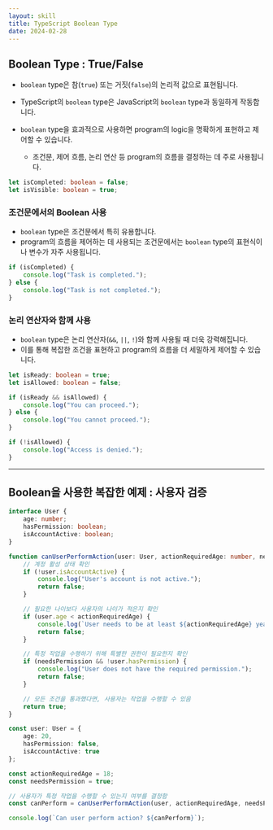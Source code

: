 ```yaml
---
layout: skill
title: TypeScript Boolean Type
date: 2024-02-28
---
```





## Boolean Type : True/False

- `boolean` type은 참(`true`) 또는 거짓(`false`)의 논리적 값으로 표현됩니다.
- TypeScript의 `boolean` type은 JavaScript의 `boolean` type과 동일하게 작동합니다.

- `boolean` type을 효과적으로 사용하면 program의 logic을 명확하게 표현하고 제어할 수 있습니다.
    - 조건문, 제어 흐름, 논리 연산 등 program의 흐름을 결정하는 데 주로 사용됩니다.

```typescript
let isCompleted: boolean = false;
let isVisible: boolean = true;
```


### 조건문에서의 Boolean 사용

- `boolean` type은 조건문에서 특히 유용합니다.
- program의 흐름을 제어하는 데 사용되는 조건문에서는 `boolean` type의 표현식이나 변수가 자주 사용됩니다.

```typescript
if (isCompleted) {
    console.log("Task is completed.");
} else {
    console.log("Task is not completed.");
}
```


### 논리 연산자와 함께 사용

- `boolean` type은 논리 연산자(`&&`, `||`, `!`)와 함께 사용될 때 더욱 강력해집니다.
- 이를 통해 복잡한 조건을 표현하고 program의 흐름을 더 세밀하게 제어할 수 있습니다.

```typescript
let isReady: boolean = true;
let isAllowed: boolean = false;

if (isReady && isAllowed) {
    console.log("You can proceed.");
} else {
    console.log("You cannot proceed.");
}

if (!isAllowed) {
    console.log("Access is denied.");
}
```




---




## Boolean을 사용한 복잡한 예제 : 사용자 검증

```typescript
interface User {
    age: number;
    hasPermission: boolean;
    isAccountActive: boolean;
}

function canUserPerformAction(user: User, actionRequiredAge: number, needsPermission: boolean): boolean {
    // 계정 활성 상태 확인
    if (!user.isAccountActive) {
        console.log("User's account is not active.");
        return false;
    }

    // 필요한 나이보다 사용자의 나이가 적은지 확인
    if (user.age < actionRequiredAge) {
        console.log(`User needs to be at least ${actionRequiredAge} years old.`);
        return false;
    }

    // 특정 작업을 수행하기 위해 특별한 권한이 필요한지 확인
    if (needsPermission && !user.hasPermission) {
        console.log("User does not have the required permission.");
        return false;
    }

    // 모든 조건을 통과했다면, 사용자는 작업을 수행할 수 있음
    return true;
}

const user: User = {
    age: 20,
    hasPermission: false,
    isAccountActive: true
};

const actionRequiredAge = 18;
const needsPermission = true;

// 사용자가 특정 작업을 수행할 수 있는지 여부를 결정함
const canPerform = canUserPerformAction(user, actionRequiredAge, needsPermission);

console.log(`Can user perform action? ${canPerform}`);
```
